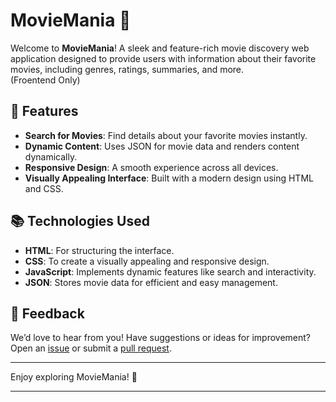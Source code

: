 # MovieMania 🎥  

Welcome to **MovieMania**!  A sleek and feature-rich movie discovery web application designed to provide users with information about their favorite movies, including genres, ratings, summaries, and more.  
(Froentend Only)


## 🌟 Features  

- **Search for Movies**: Find details about your favorite movies instantly.  
- **Dynamic Content**: Uses JSON for movie data and renders content dynamically.  
- **Responsive Design**: A smooth experience across all devices.  
- **Visually Appealing Interface**: Built with a modern design using HTML and CSS.  


## 📚 Technologies Used  

- **HTML**: For structuring the interface.  
- **CSS**: To create a visually appealing and responsive design.  
- **JavaScript**: Implements dynamic features like search and interactivity.  
- **JSON**: Stores movie data for efficient and easy management.  

## 💬 Feedback  

We’d love to hear from you! Have suggestions or ideas for improvement? Open an [issue](https://github.com/TheSiddharthmina/moivemania/issues) or submit a [pull request](https://github.com/TheSiddharthmina/moivemania/pulls).  

---

Enjoy exploring MovieMania! 🍿  

--- 
